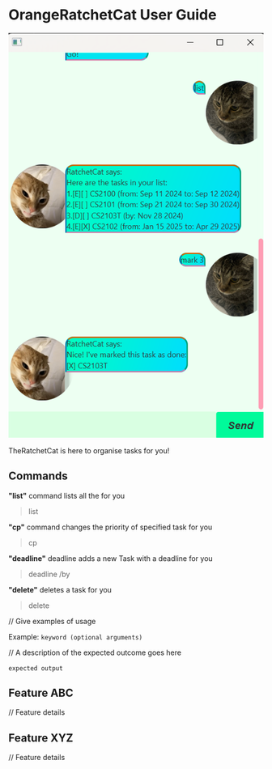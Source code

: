 # OrangeRatchetCat User Guide

![Image of GUI](https://github.com/OrangeCatLoves/ip/blob/master/docs/Ui.png?raw=true)

TheRatchetCat is here to organise tasks for you! 

## Commands
**"list"** command lists all the for you
> list

**"cp"** command changes the priority of specified task for you
> cp <Task number> <Task priority>

**"deadline"** deadline adds a new Task with a deadline for you  
> deadline <Task Description> /by <YYYY-MM-DD>

**"delete"** deletes a task for you
> delete <Task index>


// Give examples of usage

Example: `keyword (optional arguments)`

// A description of the expected outcome goes here

```
expected output
```

## Feature ABC

// Feature details


## Feature XYZ

// Feature details

